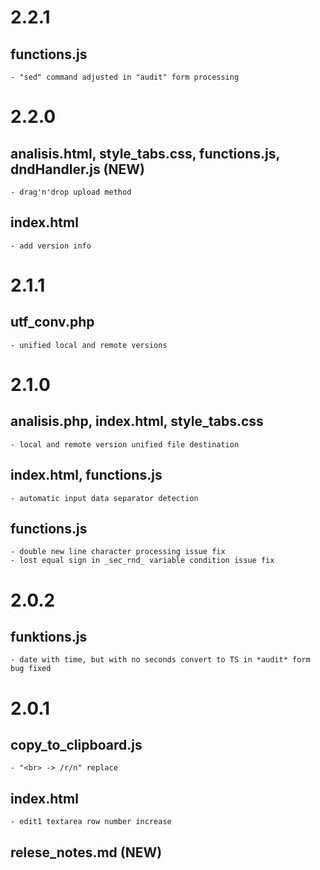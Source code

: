 # 2.2.1
## functions.js
    - "sed" command adjusted in "audit" form processing

# 2.2.0
## analisis.html, style_tabs.css, functions.js, dndHandler.js (NEW)
    - drag'n'drop upload method
## index.html
    - add version info

# 2.1.1
## utf_conv.php
    - unified local and remote versions
 
# 2.1.0
## analisis.php, index.html, style_tabs.css
    - local and remote version unified file destination

## index.html, functions.js
    - automatic input data separator detection

## functions.js
    - double new line character processing issue fix
    - lost equal sign in _sec_rnd_ variable condition issue fix

# 2.0.2
## funktions.js
    - date with time, but with no seconds convert to TS in *audit* form bug fixed

# 2.0.1
## copy_to_clipboard.js
    - "<br> -> /r/n" replace
## index.html
    - edit1 textarea row number increase
## relese_notes.md (NEW)




